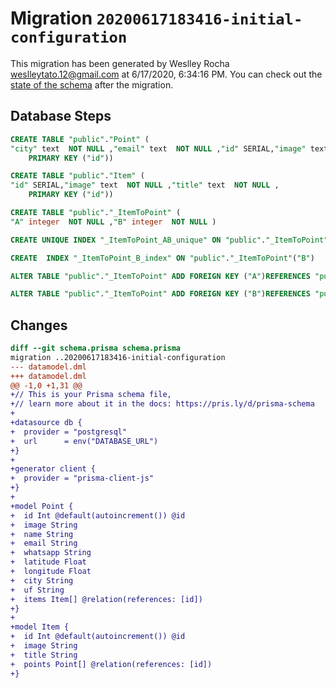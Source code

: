 # Migration `20200617183416-initial-configuration`

This migration has been generated by Weslley Rocha <weslleytato.12@gmail.com> at 6/17/2020, 6:34:16 PM.
You can check out the [state of the schema](./schema.prisma) after the migration.

## Database Steps

```sql
CREATE TABLE "public"."Point" (
"city" text  NOT NULL ,"email" text  NOT NULL ,"id" SERIAL,"image" text  NOT NULL ,"latitude" Decimal(65,30)  NOT NULL ,"longitude" Decimal(65,30)  NOT NULL ,"name" text  NOT NULL ,"uf" text  NOT NULL ,"whatsapp" text  NOT NULL ,
    PRIMARY KEY ("id"))

CREATE TABLE "public"."Item" (
"id" SERIAL,"image" text  NOT NULL ,"title" text  NOT NULL ,
    PRIMARY KEY ("id"))

CREATE TABLE "public"."_ItemToPoint" (
"A" integer  NOT NULL ,"B" integer  NOT NULL )

CREATE UNIQUE INDEX "_ItemToPoint_AB_unique" ON "public"."_ItemToPoint"("A","B")

CREATE  INDEX "_ItemToPoint_B_index" ON "public"."_ItemToPoint"("B")

ALTER TABLE "public"."_ItemToPoint" ADD FOREIGN KEY ("A")REFERENCES "public"."Item"("id") ON DELETE CASCADE  ON UPDATE CASCADE

ALTER TABLE "public"."_ItemToPoint" ADD FOREIGN KEY ("B")REFERENCES "public"."Point"("id") ON DELETE CASCADE  ON UPDATE CASCADE
```

## Changes

```diff
diff --git schema.prisma schema.prisma
migration ..20200617183416-initial-configuration
--- datamodel.dml
+++ datamodel.dml
@@ -1,0 +1,31 @@
+// This is your Prisma schema file,
+// learn more about it in the docs: https://pris.ly/d/prisma-schema
+
+datasource db {
+  provider = "postgresql"
+  url      = env("DATABASE_URL")
+}
+
+generator client {
+  provider = "prisma-client-js"
+}
+
+model Point {
+  id Int @default(autoincrement()) @id
+  image String
+  name String
+  email String
+  whatsapp String
+  latitude Float
+  longitude Float
+  city String
+  uf String
+  items Item[] @relation(references: [id])
+}
+
+model Item {
+  id Int @default(autoincrement()) @id
+  image String
+  title String
+  points Point[] @relation(references: [id])
+}
```


